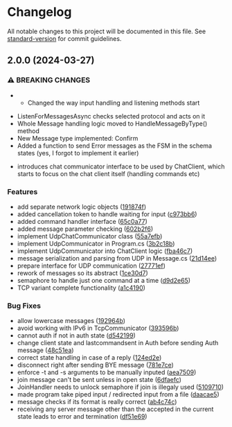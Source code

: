 # Changelog

All notable changes to this project will be documented in this file. See [standard-version](https://github.com/conventional-changelog/standard-version) for commit guidelines.

## 2.0.0 (2024-03-27)


### ⚠ BREAKING CHANGES

* - Changed the way input handling and listening methods start
- ListenForMessagesAsync checks selected protocol and acts on it
- Whole Message handling logic moved to HandleMessageByType() method
- New Message type implemented: Confirm
- Added a function to send Error messages as the FSM in the schema states (yes, I forgot to implement it earlier)
* introduces chat communicator interface to be used by ChatClient, which starts to focus on the chat client itself (handling commands etc)

### Features

* add separate network logic objects ([191874f](https://git.fit.vutbr.cz/xjakub41/ipk_proj1/commit/191874f90e83851d7c7656adff600a4e7a6eb92b))
* added cancellation token to handle waiting for input ([c973bb6](https://git.fit.vutbr.cz/xjakub41/ipk_proj1/commit/c973bb6f8931eb79ddc556b8490fe21dc2d45245))
* added command handler interface ([65c0a77](https://git.fit.vutbr.cz/xjakub41/ipk_proj1/commit/65c0a77ffc51ece9d3249978a4be59a4d59f787e))
* added message parameter checking ([602b2f6](https://git.fit.vutbr.cz/xjakub41/ipk_proj1/commit/602b2f6f6c54ffd50cf0ddb55e0251d52c3aa335))
* implement UdpChatCommunicator class ([55a7efb](https://git.fit.vutbr.cz/xjakub41/ipk_proj1/commit/55a7efb937ecf85d31bd2e36aac7db91472c93ef))
* implement UdpCommunicator in Program.cs ([3b2c18b](https://git.fit.vutbr.cz/xjakub41/ipk_proj1/commit/3b2c18bf234af3a67624ce31c6e62f4cf201c431))
* implement UdpCommunicator into ChatClient logic ([fba46c7](https://git.fit.vutbr.cz/xjakub41/ipk_proj1/commit/fba46c7798559fe1117cdca67a8e5e2a5b153e13))
* message serialization and parsing from UDP in Message.cs ([21d14ee](https://git.fit.vutbr.cz/xjakub41/ipk_proj1/commit/21d14eecd6e0125a7cd6e30eecb8f6e9c293e48a))
* prepare interface for UDP communication ([27771ef](https://git.fit.vutbr.cz/xjakub41/ipk_proj1/commit/27771ef78dc8bbc1a58565e60cafc5017f4ab511))
* rework of messages so its abstract ([1ce30d7](https://git.fit.vutbr.cz/xjakub41/ipk_proj1/commit/1ce30d7fcdfe5ac5f907edba988c602effb90755))
* semaphore to handle just one command at a time ([d9d2e65](https://git.fit.vutbr.cz/xjakub41/ipk_proj1/commit/d9d2e659294fa4253710a2908043736b9128d64b))
* TCP variant complete functionality ([a1c4190](https://git.fit.vutbr.cz/xjakub41/ipk_proj1/commit/a1c4190abcf6a98e3aa7e9e3dc74627892a31a8e))


### Bug Fixes

* allow lowercase messages ([192964b](https://git.fit.vutbr.cz/xjakub41/ipk_proj1/commit/192964b4a6aa52cd8a1e67388e510b1bff6f07e6))
* avoid working with IPv6 in TcpCommunicator ([393596b](https://git.fit.vutbr.cz/xjakub41/ipk_proj1/commit/393596b818dcd84bcff107732ef62e237a33def1))
* cannot auth if not in auth state ([d542199](https://git.fit.vutbr.cz/xjakub41/ipk_proj1/commit/d5421994326491abe73252bb51f0efc4fc78f4c7))
* change client state and lastcommandsent in Auth before sending Auth message ([48c51ea](https://git.fit.vutbr.cz/xjakub41/ipk_proj1/commit/48c51ea57ff026f9e6cb6383f65cf8153b8e703b))
* correct state handling in case of a reply ([124ed2e](https://git.fit.vutbr.cz/xjakub41/ipk_proj1/commit/124ed2ea064074e9db9450923fdcabb17865fe54))
* disconnect right after sending BYE message ([781e7ce](https://git.fit.vutbr.cz/xjakub41/ipk_proj1/commit/781e7cebf59a6274685abab681e3fcb97b698a1f))
* enforce -t and -s arguments to be manually inputed ([aea7509](https://git.fit.vutbr.cz/xjakub41/ipk_proj1/commit/aea750904e04fae119cf477ed4ac464ed885cf4e))
* join message can't be sent unless in open state ([6dfaefc](https://git.fit.vutbr.cz/xjakub41/ipk_proj1/commit/6dfaefc74b561867506a25b3608ec6d709769e3a))
* JoinHandler needs to unlock semaphore if join is illegaly used ([5109710](https://git.fit.vutbr.cz/xjakub41/ipk_proj1/commit/5109710e36397860f3c9ba59986617ff6ecffd9b))
* made program take piped input / redirected input from a file ([daacae5](https://git.fit.vutbr.cz/xjakub41/ipk_proj1/commit/daacae502f3b81e2395f35648e62e18102efd9a6))
* message checks if its format is really correct ([ab4c74c](https://git.fit.vutbr.cz/xjakub41/ipk_proj1/commit/ab4c74c3805f1a9733f81bf4b22a49041f537b6a))
* receiving any server message other than the accepted in the current state leads to error and termination ([df51e69](https://git.fit.vutbr.cz/xjakub41/ipk_proj1/commit/df51e6955ed1b8972f095dbe879f2fbce281ca36))
